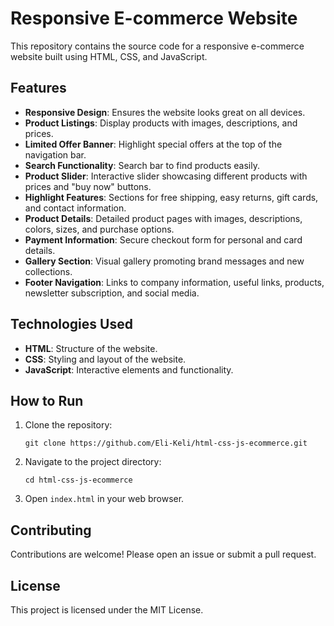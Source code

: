 # Responsive E-commerce Website

This repository contains the source code for a responsive e-commerce website built using HTML, CSS, and JavaScript.

## Features

- **Responsive Design**: Ensures the website looks great on all devices.
- **Product Listings**: Display products with images, descriptions, and prices.
- **Limited Offer Banner**: Highlight special offers at the top of the navigation bar.
- **Search Functionality**: Search bar to find products easily.
- **Product Slider**: Interactive slider showcasing different products with prices and "buy now" buttons.
- **Highlight Features**: Sections for free shipping, easy returns, gift cards, and contact information.
- **Product Details**: Detailed product pages with images, descriptions, colors, sizes, and purchase options.
- **Payment Information**: Secure checkout form for personal and card details.
- **Gallery Section**: Visual gallery promoting brand messages and new collections.
- **Footer Navigation**: Links to company information, useful links, products, newsletter subscription, and social media.

## Technologies Used

- **HTML**: Structure of the website.
- **CSS**: Styling and layout of the website.
- **JavaScript**: Interactive elements and functionality.

## How to Run

1. Clone the repository:
   ```
   git clone https://github.com/Eli-Keli/html-css-js-ecommerce.git
   ```
2. Navigate to the project directory:
   ```
   cd html-css-js-ecommerce
   ```
3. Open `index.html` in your web browser.

## Contributing

Contributions are welcome! Please open an issue or submit a pull request.

## License

This project is licensed under the MIT License.
